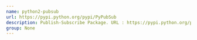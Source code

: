 ```yaml
---
name: python2-pubsub
url: https://pypi.python.org/pypi/PyPubSub
description: Publish-Subscribe Package. URL : https://pypi.python.org/pypi/PyPubSub Groups : None
group: None
---
```

